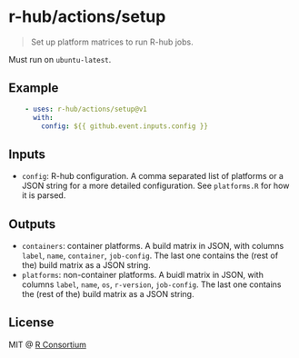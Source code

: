 # r-hub/actions/setup

> Set up platform matrices to run R-hub jobs.

Must run on `ubuntu-latest`.

## Example

```yaml
    - uses: r-hub/actions/setup@v1
      with:
        config: ${{ github.event.inputs.config }}
```

## Inputs

* `config`: R-hub configuration. A comma separated list of platforms
  or a JSON string for a more detailed configuration. See `platforms.R`
  for how it is parsed.

## Outputs

* `containers`: container platforms. A build matrix in JSON, with
  columns `label`, `name`, `container`, `job-config`. The last one
  contains the (rest of the) build matrix as a JSON string.
* `platforms`: non-container platforms. A buidl matrix in JSON, with
  columns `label`, `name`, `os`, `r-version`, `job-config`. The last one
  contains the (rest of the) build matrix as a JSON string.

## License

MIT @ [R Consortium](https://www.r-consortium.org/)
